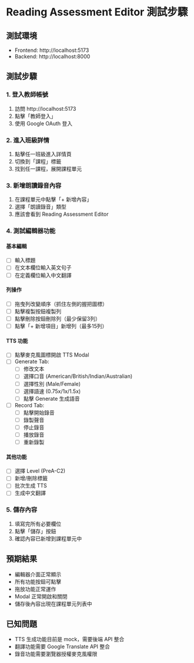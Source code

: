 # Reading Assessment Editor 測試步驟

## 測試環境
- Frontend: http://localhost:5173
- Backend: http://localhost:8000

## 測試步驟

### 1. 登入教師帳號
1. 訪問 http://localhost:5173
2. 點擊「教師登入」
3. 使用 Google OAuth 登入

### 2. 進入班級詳情
1. 點擊任一班級進入詳情頁
2. 切換到「課程」標籤
3. 找到任一課程，展開課程單元

### 3. 新增朗讀錄音內容
1. 在課程單元中點擊「+ 新增內容」
2. 選擇「朗讀錄音」類型
3. 應該會看到 Reading Assessment Editor

### 4. 測試編輯器功能
#### 基本編輯
- [ ] 輸入標題
- [ ] 在文本欄位輸入英文句子
- [ ] 在定義欄位輸入中文翻譯

#### 列操作
- [ ] 拖曳列改變順序（抓住左側的握把圖標）
- [ ] 點擊複製按鈕複製列
- [ ] 點擊刪除按鈕刪除列（最少保留3列）
- [ ] 點擊「+ 新增項目」新增列（最多15列）

#### TTS 功能
- [ ] 點擊麥克風圖標開啟 TTS Modal
- [ ] Generate Tab:
  - [ ] 修改文本
  - [ ] 選擇口音 (American/British/Indian/Australian)
  - [ ] 選擇性別 (Male/Female)
  - [ ] 選擇語速 (0.75x/1x/1.5x)
  - [ ] 點擊 Generate 生成語音
- [ ] Record Tab:
  - [ ] 點擊開始錄音
  - [ ] 錄製聲音
  - [ ] 停止錄音
  - [ ] 播放錄音
  - [ ] 重新錄製

#### 其他功能
- [ ] 選擇 Level (PreA-C2)
- [ ] 新增/刪除標籤
- [ ] 批次生成 TTS
- [ ] 生成中文翻譯

### 5. 儲存內容
1. 填寫完所有必要欄位
2. 點擊「儲存」按鈕
3. 確認內容已新增到課程單元中

## 預期結果
- 編輯器介面正常顯示
- 所有功能按鈕可點擊
- 拖放功能正常運作
- Modal 正常開啟和關閉
- 儲存後內容出現在課程單元列表中

## 已知問題
- TTS 生成功能目前是 mock，需要後端 API 整合
- 翻譯功能需要 Google Translate API 整合
- 錄音功能需要瀏覽器授權麥克風權限
